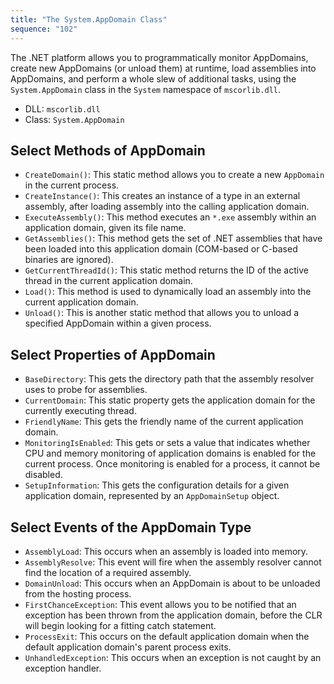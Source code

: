 ```yaml
---
title: "The System.AppDomain Class"
sequence: "102"
---
```


The .NET platform allows you to programmatically monitor AppDomains,
create new AppDomains (or unload them) at runtime, load assemblies into AppDomains,
and perform a whole slew of additional tasks, using the `System.AppDomain` class
in the `System` namespace of `mscorlib.dll`.

- DLL: `mscorlib.dll`
- Class: `System.AppDomain`


## Select Methods of AppDomain

- `CreateDomain()`: This static method allows you to create a new `AppDomain` in the current process.
- `CreateInstance()`: This creates an instance of a type in an external assembly,
  after loading assembly into the calling application domain.
- `ExecuteAssembly()`: This method executes an `*.exe` assembly within an application domain, given its file name.
- `GetAssemblies()`: This method gets the set of .NET assemblies that have been loaded into this
  application domain (COM-based or C-based binaries are ignored).
- `GetCurrentThreadId()`: This static method returns the ID of the active thread in the current application domain.
- `Load()`: This method is used to dynamically load an assembly into the current application domain.
- `Unload()`: This is another static method that allows you to unload a specified AppDomain within a given process.

## Select Properties of AppDomain

- `BaseDirectory`: This gets the directory path that the assembly resolver uses to probe for assemblies.
- `CurrentDomain`: This static property gets the application domain for the currently executing thread.
- `FriendlyName`: This gets the friendly name of the current application domain.
- `MonitoringIsEnabled`: This gets or sets a value that indicates whether CPU and memory monitoring
  of application domains is enabled for the current process. Once monitoring is
  enabled for a process, it cannot be disabled.
- `SetupInformation`: This gets the configuration details for a given application domain, represented
  by an `AppDomainSetup` object.

## Select Events of the AppDomain Type

- `AssemblyLoad`: This occurs when an assembly is loaded into memory.
- `AssemblyResolve`: This event will fire when the assembly resolver cannot find the location of a required assembly.
- `DomainUnload`: This occurs when an AppDomain is about to be unloaded from the hosting process.
- `FirstChanceException`: This event allows you to be notified that an exception has been thrown from
  the application domain, before the CLR will begin looking for a fitting catch statement.
- `ProcessExit`: This occurs on the default application domain when the default application domain's parent process exits.
- `UnhandledException`: This occurs when an exception is not caught by an exception handler.

